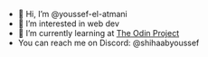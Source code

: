 - 👋 Hi, I’m @youssef-el-atmani
- 👀 I’m interested in web dev
- 🌱 I’m currently learning at [The Odin Project](https://www.theodinproject.com/)
- You can reach me on Discord: @shihaabyoussef


<!---
youssef-el-atmani/youssef-el-atmani is a ✨ special ✨ repository because its `README.md` (this file) appears on your GitHub profile.
You can click the Preview link to take a look at your changes.
--->
